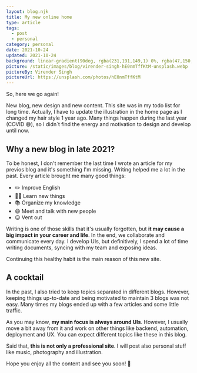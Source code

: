 ```yaml
---
layout: blog.njk
title: My new online home
type: article
tags:
  - post
  - personal
category: personal
date: 2021-10-24
updated: 2021-10-24
background: linear-gradient(90deg, rgba(231,191,149,1) 0%, rgba(47,150,119,1) 48%, rgba(160,0,255,1) 100%);
picture: /static/images/blog/virender-singh-hE0nmTffKtM-unsplash.webp
pictureBy: Virender Singh
pictureUrl: https://unsplash.com/photos/hE0nmTffKtM
---
```


So, here we go again!

New blog, new design and new content. This site was in my todo list for long time. Actually, I have to update the illustration in the home page as I changed my hair style 1 year ago. Many things happen during the last year (COVID 😅), so I didn´t find the energy and motivation to design and develop until now.

## Why a new blog in late 2021?

To be honest, I don't remember the last time I wrote an article for my previos blog and it's something I'm missing. Writing helped me a lot in the past. Every article brought me many good things:

- ✏️ Improve English
- 🧑‍🚀 Learn new things
- 📚 Organize my knowledge
- 😄 Meet and talk with new people
- 😑 Vent out

Writing is one of those skills that it's usually forgotten, but **it may cause a big impact in your career and life**. In the end, we collaborate and communicate every day. I develop UIs, but definitively, I spend a lot of time writing documents, syncing with my team and exposing ideas.

Continuing this healthy habit is the main reason of this new site.

## A cocktail

In the past, I also tried to keep topics separated in different blogs. However, keeping things up-to-date and being motivated to maintain 3 blogs was not easy. Many times my blogs ended up with a few articles and some little traffic.

As you may know, **my main focus is always around UIs**. However, I usually move a bit away from it and work on other things like backend, automation, deployment and UX. You can expect different topics like these in this blog.

Said that, **this is not only a professional site**. I will post also personal stuff like music, photography and illustration.

Hope you enjoy all the content and see you soon! 👋
